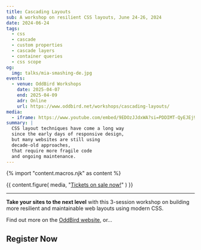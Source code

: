 ```yaml
---
title: Cascading Layouts
sub: A workshop on resilient CSS layouts, June 24-26, 2024
date: 2024-06-24
tags:
  - css
  - cascade
  - custom properties
  - cascade layers
  - container queries
  - css scope
og:
  img: talks/mia-smashing-de.jpg
events:
  - venue: OddBird Workshops
    date: 2025-04-07
    end: 2025-04-09
    adr: Online
    url: https://www.oddbird.net/workshops/cascading-layouts/
media:
  - iframe: https://www.youtube.com/embed/9EDOzJJdxWA?si=PDDIMT-QyEJEj9PU
summary: |
  CSS layout techniques have come a long way
  since the early days of responsive design,
  but many websites are still using
  decade-old approaches,
  that require more fragile code
  and ongoing maintenance.
---
```

{% import "content.macros.njk" as content %}

{{ content.figure(
  media,
  "[Tickets on sale now!](https://www.oddbird.net/workshops/cascading-layouts/)"
) }}

---

**Take your sites to the next level**
with this 3-session workshop
on building more resilient and maintainable web layouts
using modern CSS.

Find out more on the
[OddBird website](https://www.oddbird.net/workshops/cascading-layouts/),
or…

## Register Now

<script src="https://js.tito.io/v2" async></script>
<tito-widget event="pland/css-layout"></tito-widget>
